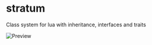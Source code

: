 stratum
=======

Class system for lua with inheritance, interfaces and traits

![Preview](http://i.imgur.com/4q8Jc57.png)

